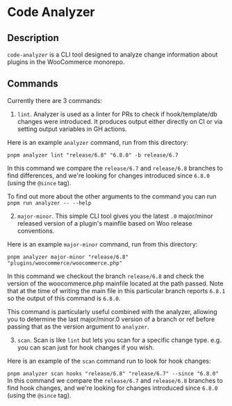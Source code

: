 # Code Analyzer

## Description

`code-analyzer` is a CLI tool designed to analyze change information about plugins in the WooCommerce monorepo.

## Commands

Currently there are 3 commands:

1. `lint`. Analyzer is used as a linter for PRs to check if hook/template/db changes were introduced. It produces output either directly on CI or via setting output variables in GH actions.

Here is an example `analyzer` command, run from this directory:

`pnpm analyzer lint "release/6.8" "6.8.0" -b release/6.7`

In this command we compare the `release/6.7` and `release/6.8` branches to find differences, and we're looking for changes introduced since `6.8.0` (using the `@since` tag).

To find out more about the other arguments to the command you can run `pnpm run analyzer -- --help`

2. `major-minor`. This simple CLI tool gives you the latest `.0` major/minor released version of a plugin's mainfile based on Woo release conventions.

Here is an example `major-minor` command, run from this directory:

`pnpm analyzer major-minor "release/6.8" "plugins/woocommerce/woocommerce.php"`

In this command we checkout the branch `release/6.8` and check the version of the woocommerce.php mainfile located at the path passed. Note that at the time of
writing the main file in this particular branch reports `6.8.1` so the output of this command is `6.8.0`.

This command is particularly useful combined with the analyzer, allowing you to determine the last major/minor.0 version of a branch or ref before passing that as the
version argument to `analyzer`.

3. `scan`. Scan is like `lint` but lets you scan for a specific change type. e.g. you can scan just for hook changes if you wish.

Here is an example of the `scan` command run to look for hook changes:

`pnpm analyzer scan hooks "release/6.8" "release/6.7" --since "6.8.0"`
\
In this command we compare the `release/6.7` and `release/6.8` branches to find hook changes, and we're looking for changes introduced since `6.8.0` (using the `@since` tag).
